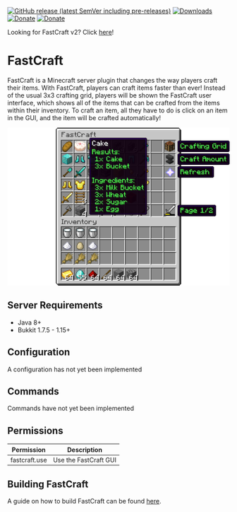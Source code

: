 [![GitHub release (latest SemVer including pre-releases)](https://img.shields.io/github/v/release/BenWoodworth/FastCraft?include_prereleases)](https://github.com/BenWoodworth/FastCraft/releases)
[![Downloads](https://img.shields.io/github/downloads/BenWoodworth/FastCraft/total.svg)](https://github.com/BenWoodworth/FastCraft/releases)
[![Donate](https://img.shields.io/badge/stats-Bukkit-blue)](https://bstats.org/plugin/bukkit/FastCraft/1381)
[![Donate](https://img.shields.io/badge/donate-PayPal-yellow)](https://paypal.me/BenWoodworth)

Looking for FastCraft v2? Click [here](https://github.com/BenWoodworth/FastCraft/tree/v2/master)!

# FastCraft
FastCraft is a Minecraft server plugin that changes the
way players craft their items.
With FastCraft, players can craft items faster than ever!
Instead of the usual 3x3 crafting grid, players will be shown
the FastCraft user interface, which shows all of the items
that can be crafted from the items within their inventory.
To craft an item, all they have to do is click on an item in
the GUI, and the item will be crafted automatically!

<p align="center">
    <img src="assets/demo-centered.png" alt="FastCraft GUI" />
</p>

## Server Requirements
- Java 8+
- Bukkit 1.7.5 - 1.15+

## Configuration
A configuration has not yet been implemented

## Commands
Commands have not yet been implemented

## Permissions
| Permission    | Description           |
|---------------|-----------------------|
| fastcraft.use | Use the FastCraft GUI |

## Building FastCraft
A guide on how to build FastCraft can be found [here](https://github.com/BenWoodworth/FastCraft/wiki/Building-FastCraft).
